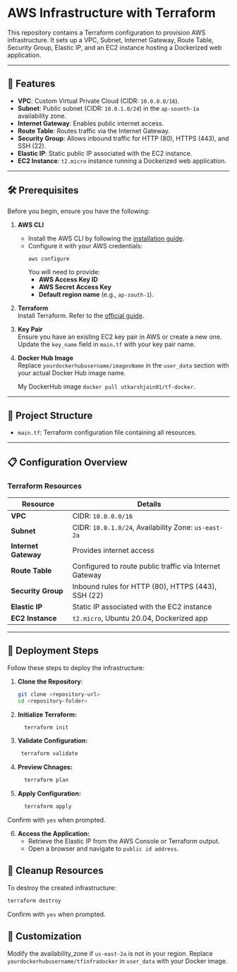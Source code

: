 # AWS Infrastructure with Terraform

This repository contains a Terraform configuration to provision AWS infrastructure. It sets up a VPC, Subnet, Internet Gateway, Route Table, Security Group, Elastic IP, and an EC2 instance hosting a Dockerized web application.

---

## 🚀 Features

- **VPC**: Custom Virtual Private Cloud (CIDR: `10.0.0.0/16`).
- **Subnet**: Public subnet (CIDR: `10.0.1.0/24`) in the `ap-sounth-1a` availability zone.
- **Internet Gateway**: Enables public internet access.
- **Route Table**: Routes traffic via the Internet Gateway.
- **Security Group**: Allows inbound traffic for HTTP (80), HTTPS (443), and SSH (22).
- **Elastic IP**: Static public IP associated with the EC2 instance.
- **EC2 Instance**: `t2.micro` instance running a Dockerized web application.

---

## 🛠️ Prerequisites

Before you begin, ensure you have the following:

1. **AWS CLI**  
   - Install the AWS CLI by following the [installation guide](https://docs.aws.amazon.com/cli/latest/userguide/install-cliv2.html).
   - Configure it with your AWS credentials:
     ```bash
     aws configure
     ```
     You will need to provide:
     - **AWS Access Key ID**
     - **AWS Secret Access Key**
     - **Default region name** (e.g., `ap-south-1`).

2. **Terraform**  
   Install Terraform. Refer to the [official guide](https://developer.hashicorp.com/terraform/tutorials/aws-get-started/install-cli).

3. **Key Pair**  
   Ensure you have an existing EC2 key pair in AWS or create a new one. Update the `key_name` field in `main.tf` with your key pair name.

4. **Docker Hub Image**  
   Replace `yourdockerhubusername/imagesName` in the `user_data` section with your actual Docker Hub image name.

   My DockerHub image ```docker pull utkarshjain01/tf-docker```.

---

## 📂 Project Structure

- `main.tf`: Terraform configuration file containing all resources.

---

## 📋 Configuration Overview

### Terraform Resources

| Resource              | Details                                       |
|-----------------------|-----------------------------------------------|
| **VPC**               | CIDR: `10.0.0.0/16`                          |
| **Subnet**            | CIDR: `10.0.1.0/24`, Availability Zone: `us-east-2a` |
| **Internet Gateway**  | Provides internet access                     |
| **Route Table**       | Configured to route public traffic via Internet Gateway |
| **Security Group**    | Inbound rules for HTTP (80), HTTPS (443), SSH (22) |
| **Elastic IP**        | Static IP associated with the EC2 instance   |
| **EC2 Instance**      | `t2.micro`, Ubuntu 20.04, Dockerized app     |

---

## 🚀 Deployment Steps

Follow these steps to deploy the infrastructure:

1. **Clone the Repository**:
   ```bash
   git clone <repository-url>
   cd <repository-folder>

2. **Initialize Terraform:**
   ```bash
     terraform init

3. **Validate Configuration:**
   ```bash
    terraform validate

4. **Preview Chnages:**
   ```bash
     terraform plan

5. **Apply Configuration:**
   ```bash
     terraform apply
Confirm with ```yes``` when prompted.

6. **Access the Application:**
   + Retrieve the Elastic IP from the AWS Console or Terraform output.
   + Open a browser and navigate to ```public id address```.
  
## 🧹 Cleanup Resources

To destroy the created infrastructure:
```bash
terraform destroy
```
Confirm with ```yes``` when prompted.

## 🔧 Customization
Modify the availability_zone if ```us-east-2a``` is not in your region.
Replace ```yourdockerhubusername/tfinfradocker``` in ```user_data``` with your Docker image.
